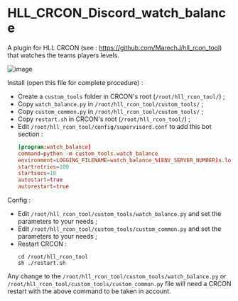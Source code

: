 # HLL_CRCON_Discord_watch_balance

A plugin for HLL CRCON (see : https://github.com/MarechJ/hll_rcon_tool)
that watches the teams players levels.

![image](https://gist.github.com/user-attachments/assets/1b9f8fec-7f27-49a0-a4a7-a825fbbf174b)

Install (open this file for complete procedure) :
- Create a `custom_tools` folder in CRCON's root (`/root/hll_rcon_tool/`) ;
- Copy `watch_balance.py` in `/root/hll_rcon_tool/custom_tools/` ;
- Copy `custom_common.py` in `/root/hll_rcon_tool/custom_tools/` ;
- Copy `restart.sh` in CRCON's root (`/root/hll_rcon_tool/`) ;
- Edit `/root/hll_rcon_tool/config/supervisord.conf` to add this bot section : 
  ```conf
  [program:watch_balance]
  command=python -m custom_tools.watch_balance
  environment=LOGGING_FILENAME=watch_balance_%(ENV_SERVER_NUMBER)s.log
  startretries=100
  startsecs=10
  autostart=true
  autorestart=true
  ```

Config :
- Edit `/root/hll_rcon_tool/custom_tools/watch_balance.py` and set the parameters to your needs ;
- Edit `/root/hll_rcon_tool/custom_tools/custom_common.py` and set the parameters to your needs ;
- Restart CRCON :
  ```shell
  cd /root/hll_rcon_tool
  sh ./restart.sh
  ```
Any change to the `/root/hll_rcon_tool/custom_tools/watch_balance.py` or `/root/hll_rcon_tool/custom_tools/custom_common.py` file will need a CRCON restart with the above command to be taken in account.
